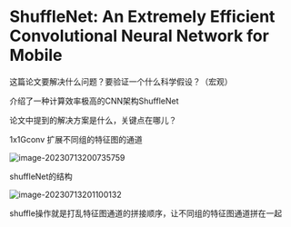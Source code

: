 # ShuffleNet: An Extremely Efficient Convolutional Neural Network for Mobile







这篇论文要解决什么问题？要验证一个什么科学假设？（宏观）

 

介绍了一种计算效率极高的CNN架构ShuffleNet









论文中提到的解决方案是什么，关键点在哪儿？



 1x1Gconv  扩展不同组的特征图的通道

![image-20230713200735759](https://zhangwenkang666.oss-cn-beijing.aliyuncs.com/image-20230713200735759.png)

 



shuffleNet的结构

![image-20230713201100132](https://zhangwenkang666.oss-cn-beijing.aliyuncs.com/image-20230713201100132.png)



shuffle操作就是打乱特征图通道的拼接顺序，让不同组的特征图通道拼在一起









